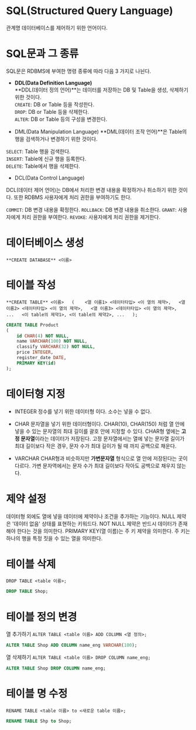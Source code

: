 # SQL(Structured Query Language)
관계명 데이터베이스를 제어하기 위한 언어이다.

# SQL문과 그 종류
SQL문은 RDBMS에 부여한 명령 종류에 따라 다음 3 가지로 나뉜다.

* **DDL(Data Definition Language)**  
**DDL(데이터 정의 언어)**는 데이터를 저장하는 DB 및 Table을 생성, 삭제하기 위한 것이다.  
`CREATE`: DB or Table 등을 작성한다.  
`DROP`: DB or Table 등을 삭제한다.  
`ALTER`: DB or Table 등의 구성을 변경한다.  

* DML(Data Manipulation Language)
**DML(데이터 조작 언어)**은 Table의 행을 검색하거나 변경하기 위한 것이다.

`SELECT`: Table 행을 검색한다.  
`INSERT`: Table에 신규 행을 등록한다.  
`DELETE`: Table에서 행을 삭제한다.  

* DCL(Data Control Language)

DCL(데이터 제어 언어)는 DB에서 처리한 변경 내용을 확정하거나 취소하기 위한 것이다. 또한 RDBMS 사용자에게 처리 권한을 부여하기도 한다.

`COMMIT`: DB 변경 내용을 확정한다.
`ROLLBACK`: DB 변경 내용을 취소한다.
`GRANT`: 사용자에게 처리 권한을 부여한다.
`REVOKE`: 사용자에게 처리 권한을 제거한다.

# 데이터베이스 생성
`**CREATE DATABASE** <이름>`

# 테이블 작성
`**CREATE TABLE** <이름>  
(   
 <열 이름1> <데이터타입> <이 열의 제약>,  
 <열 이름2> <데이터타입> <이 열의 제약>,  
 <열 이름3> <데이터타입> <이 열의 제약>,  
  ...  
  <이 table의 제약1>, <이 table의 제약2>, ...  
);  
`
```sql
CREATE TABLE Product
(
	id CHAR(4) NOT NULL,
	name VARCHAR(100) NOT NULL,
	classify VARCHAR(32) NOT NULL,
	price INTEGER,
	register_date DATE,
	PRIMARY KEY(id)
);
```


# 데이터형 지정
* INTEGER
정수를 넣기 위한 데이터형 이다. 소수는 넣을 수 없다.

* CHAR
문자열을 넣기 위한 데이터형이다. CHAR(10), CHAR(150) 처럼 열 안에 넣을 수 있는 문자열의 최대 길이를 괄호 안에 지정할 수 있다. 
CHAR형 옆에는 **고정 문자열**이라는 데이터가 저장된다. 고정 문자열에서는 열에 넣는 문자열 길이가 최대 길이보다 작은 경우, 문자 수가 최대 길이가 될 때 까지 공백으로 채운다.

* VARCHAR
CHAR형과 비슷하지만 **가변문자열** 형식으로 열 안에 저장된다는 곳이 다르다.
가변 문자역에서는 문자 수가 최대 길이보다 작아도 공백으로 채우지 않는다.

# 제약 설정
데이터형 외에도 열에 넣을 데이터에 제약이나 조건을 추가하는 기능이다.
NULL 제약은 '데이터 없음' 상태를 표현하는 키워드다. NOT NULL 제약은 반드시 데이터가 존재해야 한다는 것을 의미한다. PRIMARY KEY(열 이름)는 주 키 제약을 의미한다. 주 키는 하나의 행을 특정 짓을 수 있는 열을 의미한다.

# 테이블 삭제
`DROP TABLE <table 이름>;`

```sql
DROP TABLE Shop;
```

# 테이블 정의 변경
열 추가하기
`ALTER TABLE <table 이름> ADD COLUMN <열 정의>;`

```sql
ALTER TABLE Shop ADD COLUMN name_eng VARCHAR(100);
```

열 삭제하기
`ALTER TABLE <table 이름> DROP COLUMN name_eng;`

```sql
ALTER TABLE Shop DROP COLUMN name_eng;
```
# 테이블 명 수정
`RENAME TABLE <table 이름> to <새로운 table 이름>;`

```sql
RENAME TABLE Shp to Shop;
```






